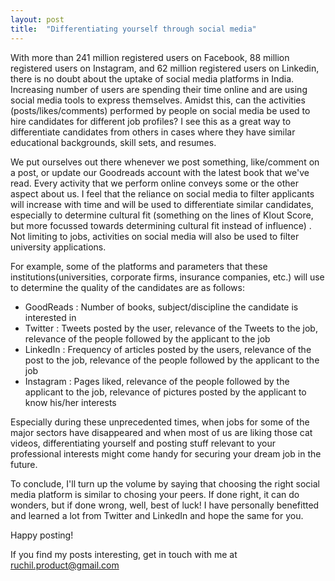 ```yaml
---
layout: post
title:  "Differentiating yourself through social media"
---
```


With more than 241 million registered users on Facebook, 88 million registered users on Instagram, and 62 million registered users on Linkedin, there is no doubt about the uptake of social media platforms in India. Increasing number of users are spending their time online and are using social media tools to express themselves. Amidst this, can the activities (posts/likes/comments) performed by people on social media be used to hire candidates for different job profiles? I see this as a great way to differentiate candidates from others in cases where they have similar educational backgrounds, skill sets, and resumes. 

We put ourselves out there whenever we post something, like/comment on a post, or update our Goodreads account with the latest book that we've read. Every activity that we perform online conveys some or the other aspect about us. I feel that the reliance on social media to filter applicants will increase with time and will be used to differentiate similar candidates, especially to determine cultural fit (something on the lines of Klout Score, but more focussed towards determining cultural fit instead of influence) . Not limiting to jobs, activities on social media will also be used to filter university applications. 

For example, some of the platforms and parameters that these institutions(universities, corporate firms, insurance companies, etc.) will use to determine the quality of the candidates are as follows: 

* GoodReads : Number of books, subject/discipline the candidate is interested in
* Twitter : Tweets posted by the user, relevance of the Tweets to the job, relevance of the people 
            followed by the applicant to the job 
* LinkedIn : Frequency of articles posted by the users, relevance of the post to the job, relevance of 
           the people followed by the applicant to the job
* Instagram : Pages liked, relevance of the people followed by the applicant to the job, relevance of pictures posted by the 
              applicant to know his/her interests 
              
Especially during these unprecedented times, when jobs for some of the major sectors have disappeared and when most of us are liking those cat videos, differentiating yourself and posting stuff relevant to your professional interests might come handy for securing your dream job in the future. 

To conclude, I'll turn up the volume by saying that choosing the right social media platform is similar to chosing your peers. If done right, it can do wonders, but if done wrong, well, best of luck! I have personally benefitted and learned a lot from Twitter and LinkedIn and hope the same for you. 

Happy posting! 


If you find my posts interesting, get in touch with me at ruchil.product@gmail.com


